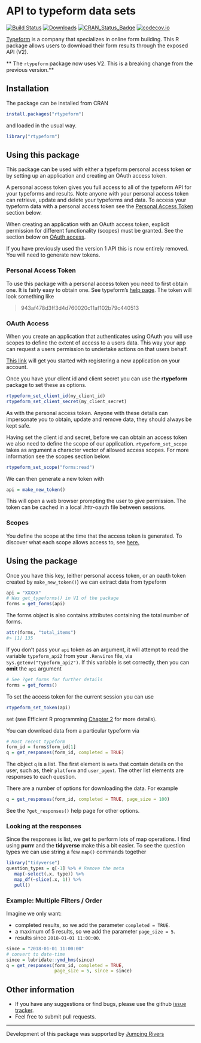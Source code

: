 <!-- README.md is generated from README.Rmd. Please edit that file -->

# API to typeform data sets

[![Build
Status](https://travis-ci.org/csgillespie/rtypeform.svg?branch=master)](https://travis-ci.org/csgillespie/rtypeform)
[![Downloads](https://cranlogs.r-pkg.org/badges/rtypeform?color=brightgreen)](https://cran.r-project.org/package=rtypeform)
[![CRAN\_Status\_Badge](https://www.r-pkg.org/badges/version/rtypeform)](https://cran.r-project.org/package=rtypeform)
[![codecov.io](https://codecov.io/github/csgillespie/rtypeform/coverage.svg?branch=master)](https://codecov.io/github/csgillespie/rtypeform?branch=master)

[Typeform](https://www.typeform.com) is a company that specializes in
online form building. This R package allows users to download their form
results through the exposed API (V2).

\*\* The `rtypeform` package now uses V2. This is a breaking change from
the previous version.\*\*

## Installation

The package can be installed from CRAN

``` r
install.packages("rtypeform")
```

and loaded in the usual way.

``` r
library("rtypeform")
```

## Using this package

This package can be used with either a typeform personal access token
**or** by setting up an application and creating an OAuth access token.

A personal access token gives you full access to all of the typeform API
for your typeforms and results. Note anyone with your personal access
token can retrieve, update and delete your typeforms and data. To access
your typeform data with a personal access token see the [Personal Access
Token](#pat) section below.

When creating an application with an OAuth access token, explicit
permission for different functionality (scopes) must be granted. See the
section below on [OAuth access](#oauth).

If you have previously used the version 1 API this is now entirely
removed. You will need to generate new tokens.

### Personal Access Token

To use this package with a personal access token you need to first
obtain one. It is fairly easy to obtain one. See typeform’s [help
page](https://developer.typeform.com/get-started/personal-access-token/).
The token will look something like

> 943af478d3ff3d4d760020c11af102b79c440513

### OAuth Access

When you create an application that authenticates using OAuth you will
use scopes to define the extent of access to a users data. This way your
app can request a users permission to undertake actions on that users
behalf.

[This link](https://developer.typeform.com/get-started/applications/)
will get you started with registering a new application on your account.

Once you have your client id and client secret you can use the
**rtypeform** package to set these as options.

``` r
rtypeform_set_client_id(my_client_id)
rtypeform_set_client_secret(my_client_secret)
```

As with the personal access token. Anyone with these details can
impersonate you to obtain, update and remove data, they should always be
kept safe.

Having set the client id and secret, before we can obtain an access
token we also need to define the scope of our application.
`rtypeform_set_scope` takes as argument a character vector of allowed
access scopes. For more information see the scopes section below.

``` r
rtypeform_set_scope("forms:read")
```

We can then generate a new token with

``` r
api = make_new_token()
```

This will open a web browser prompting the user to give permission. The
token can be cached in a local .httr-oauth file between sessions.

### Scopes

You define the scope at the time that the access token is generated. To
discover what each scope allows access to, see
[here.](https://developer.typeform.com/get-started/scopes/)

## Using the package

Once you have this key, (either personal access token, or an oauth token
created by `make_new_token()`) we can extract data from typeform

``` r
api = "XXXXX"
# Was get_typeforms() in V1 of the package
forms = get_forms(api)
```

The forms object is also contains attributes containing the total number
of forms.

``` r
attr(forms, "total_items")
#> [1] 135
```

If you don’t pass your `api` token as an argument, it will attempt to
read the variable `typeform_api2` from your `.Renviron` file, via
`Sys.getenv("typeform_api2")`. If this variable is set correctly, then
you can **omit** the `api` argument

``` r
# See ?get_forms for further details
forms = get_forms()
```

To set the access token for the current session you can use

``` r
rtypeform_set_token(api)
```

set (see Efficient R programming
[Chapter 2](https://csgillespie.github.io/efficientR/set-up.html#renviron)
for more details).

You can download data from a particular typeform via

``` r
# Most recent typeform
form_id = forms$form_id[1]
q = get_responses(form_id, completed = TRUE)
```

The object `q` is a list. The first element is `meta` that contain
details on the user, such as, their `platform` and `user_agent`. The
other list elements are responses to each question.

There are a number of options for downloading the data. For example

``` r
q = get_responses(form_id, completed = TRUE, page_size = 100)
```

See the `?get_responses()` help page for other options.

### Looking at the responses

Since the responses is list, we get to perform lots of map operations. I
find using **purrr** and the **tidyverse** make this a bit easier. To
see the question types we can use string a few `map()` commands together

``` r
library("tidyverse")
question_types = q[-1] %>% # Remove the meta
   map(~select(.x, type)) %>%
   map_df(~slice(.x, 1)) %>%
   pull()
```

### Example: Multiple Filters / Order

Imagine we only want:

  - completed results, so we add the parameter `completed = TRUE`.
  - a maximum of 5 results, so we add the parameter `page_size = 5`.
  - results since `2018-01-01 11:00:00`.

<!-- end list -->

``` r
since = "2018-01-01 11:00:00"
# convert to date-time 
since = lubridate::ymd_hms(since)
q = get_responses(form_id, completed = TRUE, 
                  page_size = 5, since = since)
```

## Other information

  - If you have any suggestions or find bugs, please use the github
    [issue tracker](https://github.com/csgillespie/rtypeform/issues).
  - Feel free to submit pull requests.

-----

Development of this package was supported by [Jumping
Rivers](https://www.jumpingrivers.com)
